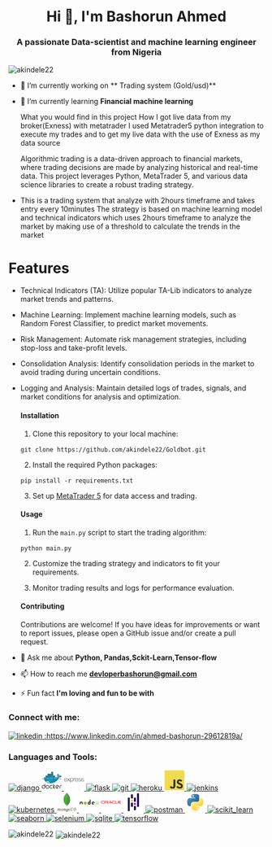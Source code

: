 <h1 align="center">Hi 👋, I'm Bashorun Ahmed</h1>
<h3 align="center">A passionate Data-scientist and machine learning engineer from Nigeria</h3>

<p align="left"> <img src="https://komarev.com/ghpvc/?username=akindele22&label=Profile%20views&color=0e75b6&style=flat" alt="akindele22" /> </p>

- 🔭 I’m currently working on ** Trading system (Gold/usd)**

- 🌱 I’m currently learning **Financial machine learning**

  What you would find in this project
  How I got live data from my broker(Exness) with metatrader
  I used Metatrader5 python integration to execute my trades and to get my live data with the use of Exness as my data source
  
  Algorithmic trading is a data-driven approach to financial markets, where trading decisions are made by analyzing historical and real-time data.
  This project leverages Python, MetaTrader 5, and various data science libraries to create a robust trading strategy.
  
-  This is a trading system that analyze with 2hours timeframe and takes entry every 10minutes
   The strategy is based on machine learning model and technical indicators which uses 2hours timeframe to analyze the market by making use of a threshold to calculate the trends in the market 
  
  <h1>Features</h1> 

- Technical Indicators (TA): Utilize popular TA-Lib indicators to analyze market trends and patterns.

- Machine Learning: Implement machine learning models, such as Random Forest Classifier, to predict market movements.

- Risk Management: Automate risk management strategies, including stop-loss and take-profit levels.

- Consolidation Analysis: Identify consolidation periods in the market to avoid trading during uncertain conditions.

- Logging and Analysis: Maintain detailed logs of trades, signals, and market conditions for analysis and optimization.

   <h4> Installation </h4>

  1. Clone this repository to your local machine:
   ```shell
   git clone https://github.com/akindele22/Goldbot.git
   ```
  2. Install the required Python packages:
   ```shell
   pip install -r requirements.txt
   ```
  3. Set up [MetaTrader 5](https://www.metatrader5.com/en) for data access and trading.

   <h4> Usage </h4>

  1. Run the `main.py` script to start the trading algorithm:
   ```shell
   python main.py
   ```
  2. Customize the trading strategy and indicators to fit your requirements.

  3. Monitor trading results and logs for performance evaluation.

  <h4>Contributing</h4>
  Contributions are welcome! If you have ideas for improvements or want to report issues, please open a GitHub issue and/or create a pull request.



- 💬 Ask me about **Python, Pandas,Sckit-Learn,Tensor-flow**

- 📫 How to reach me **devloperbashorun@gmail.com**

- ⚡ Fun fact **I'm loving and fun to be with**

<h3 align="left">Connect with me:</h3>
<p align="left">
<a href="https://linkedin.com/in/linkedin :https://www.linkedin.com/in/ahmed-bashorun-29612819a/" target="blank"><img align="center" src="https://raw.githubusercontent.com/rahuldkjain/github-profile-readme-generator/master/src/images/icons/Social/linked-in-alt.svg" alt="linkedin :https://www.linkedin.com/in/ahmed-bashorun-29612819a/" height="30" width="40" /></a>
</p>

<h3 align="left">Languages and Tools:</h3>
<p align="left"> <a href="https://www.djangoproject.com/" target="_blank" rel="noreferrer"> <img src="https://cdn.worldvectorlogo.com/logos/django.svg" alt="django" width="40" height="40"/> </a> <a href="https://www.docker.com/" target="_blank" rel="noreferrer"> <img src="https://raw.githubusercontent.com/devicons/devicon/master/icons/docker/docker-original-wordmark.svg" alt="docker" width="40" height="40"/> </a> <a href="https://expressjs.com" target="_blank" rel="noreferrer"> <img src="https://raw.githubusercontent.com/devicons/devicon/master/icons/express/express-original-wordmark.svg" alt="express" width="40" height="40"/> </a> <a href="https://flask.palletsprojects.com/" target="_blank" rel="noreferrer"> <img src="https://www.vectorlogo.zone/logos/pocoo_flask/pocoo_flask-icon.svg" alt="flask" width="40" height="40"/> </a> <a href="https://git-scm.com/" target="_blank" rel="noreferrer"> <img src="https://www.vectorlogo.zone/logos/git-scm/git-scm-icon.svg" alt="git" width="40" height="40"/> </a> <a href="https://heroku.com" target="_blank" rel="noreferrer"> <img src="https://www.vectorlogo.zone/logos/heroku/heroku-icon.svg" alt="heroku" width="40" height="40"/> </a> <a href="https://developer.mozilla.org/en-US/docs/Web/JavaScript" target="_blank" rel="noreferrer"> <img src="https://raw.githubusercontent.com/devicons/devicon/master/icons/javascript/javascript-original.svg" alt="javascript" width="40" height="40"/> </a> <a href="https://www.jenkins.io" target="_blank" rel="noreferrer"> <img src="https://www.vectorlogo.zone/logos/jenkins/jenkins-icon.svg" alt="jenkins" width="40" height="40"/> </a> <a href="https://kubernetes.io" target="_blank" rel="noreferrer"> <img src="https://www.vectorlogo.zone/logos/kubernetes/kubernetes-icon.svg" alt="kubernetes" width="40" height="40"/> </a> <a href="https://www.mongodb.com/" target="_blank" rel="noreferrer"> <img src="https://raw.githubusercontent.com/devicons/devicon/master/icons/mongodb/mongodb-original-wordmark.svg" alt="mongodb" width="40" height="40"/> </a> <a href="https://nodejs.org" target="_blank" rel="noreferrer"> <img src="https://raw.githubusercontent.com/devicons/devicon/master/icons/nodejs/nodejs-original-wordmark.svg" alt="nodejs" width="40" height="40"/> </a> <a href="https://www.oracle.com/" target="_blank" rel="noreferrer"> <img src="https://raw.githubusercontent.com/devicons/devicon/master/icons/oracle/oracle-original.svg" alt="oracle" width="40" height="40"/> </a> <a href="https://pandas.pydata.org/" target="_blank" rel="noreferrer"> <img src="https://raw.githubusercontent.com/devicons/devicon/2ae2a900d2f041da66e950e4d48052658d850630/icons/pandas/pandas-original.svg" alt="pandas" width="40" height="40"/> </a> <a href="https://postman.com" target="_blank" rel="noreferrer"> <img src="https://www.vectorlogo.zone/logos/getpostman/getpostman-icon.svg" alt="postman" width="40" height="40"/> </a> <a href="https://www.python.org" target="_blank" rel="noreferrer"> <img src="https://raw.githubusercontent.com/devicons/devicon/master/icons/python/python-original.svg" alt="python" width="40" height="40"/> </a> <a href="https://scikit-learn.org/" target="_blank" rel="noreferrer"> <img src="https://upload.wikimedia.org/wikipedia/commons/0/05/Scikit_learn_logo_small.svg" alt="scikit_learn" width="40" height="40"/> </a> <a href="https://seaborn.pydata.org/" target="_blank" rel="noreferrer"> <img src="https://seaborn.pydata.org/_images/logo-mark-lightbg.svg" alt="seaborn" width="40" height="40"/> </a> <a href="https://www.selenium.dev" target="_blank" rel="noreferrer"> <img src="https://raw.githubusercontent.com/detain/svg-logos/780f25886640cef088af994181646db2f6b1a3f8/svg/selenium-logo.svg" alt="selenium" width="40" height="40"/> </a> <a href="https://www.sqlite.org/" target="_blank" rel="noreferrer"> <img src="https://www.vectorlogo.zone/logos/sqlite/sqlite-icon.svg" alt="sqlite" width="40" height="40"/> </a> <a href="https://www.tensorflow.org" target="_blank" rel="noreferrer"> <img src="https://www.vectorlogo.zone/logos/tensorflow/tensorflow-icon.svg" alt="tensorflow" width="40" height="40"/> </a> </p>

<p><img align="left" src="https://github-readme-stats.vercel.app/api/top-langs?username=akindele22&show_icons=true&locale=en&layout=compact" alt="akindele22" /></p>

<p>&nbsp;<img align="center" src="https://github-readme-stats.vercel.app/api?username=akindele22&show_icons=true&locale=en" alt="akindele22" /></p>


